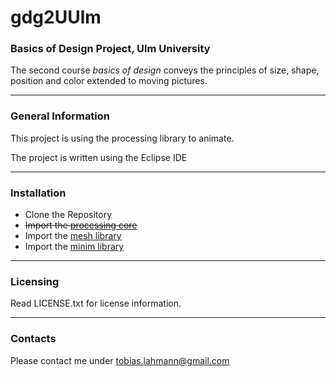 # gdg2UUlm
### Basics of Design Project, Ulm University

The second course *basics of design* conveys the principles of size, shape, position and color extended to moving pictures. 

----

### General Information

This project is using the processing library to animate.

The project is written using the Eclipse IDE

----

### Installation

* Clone the Repository
* ~~Import the [processing core](https://processing.org/tutorials/eclipse/)~~
* Import the [mesh library](http://leebyron.com/mesh/)
* Import the [minim library](http://code.compartmental.net/tools/minim/)

----

### Licensing

Read LICENSE.txt for license information.

----

### Contacts

Please contact me under [tobias.lahmann@gmail.com](tobias.lahmann@gmail.com)
